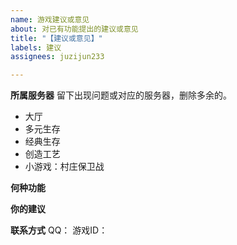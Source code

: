 ```yaml
---
name: 游戏建议或意见
about: 对已有功能提出的建议或意见
title: "【建议或意见】"
labels: 建议
assignees: juzijun233

---
```


**所属服务器**
留下出现问题或对应的服务器，删除多余的。
- 大厅
- 多元生存
- 经典生存
- 创造工艺
- 小游戏：村庄保卫战

**何种功能**

**你的建议**

**联系方式**
QQ：
游戏ID：
